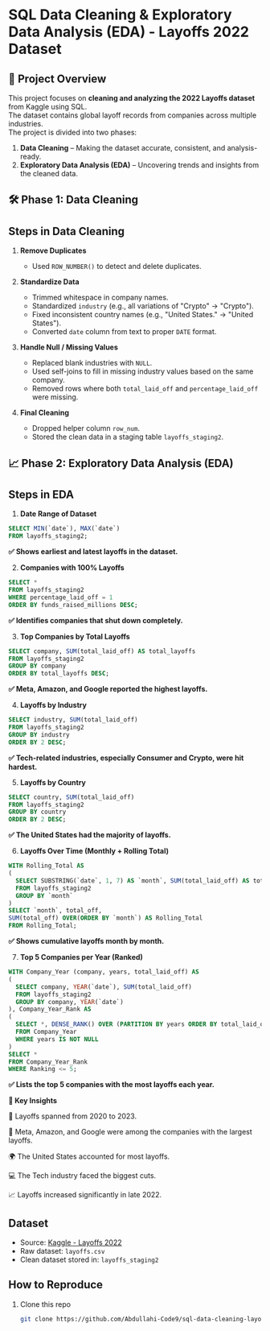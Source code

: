 # SQL Data Cleaning & Exploratory Data Analysis (EDA) - Layoffs 2022 Dataset

## 📌 Project Overview
This project focuses on **cleaning and analyzing the 2022 Layoffs dataset** from Kaggle using SQL.  
The dataset contains global layoff records from companies across multiple industries.  
The project is divided into two phases:
1. **Data Cleaning** – Making the dataset accurate, consistent, and analysis-ready.  
2. **Exploratory Data Analysis (EDA)** – Uncovering trends and insights from the cleaned data.

## 🛠️ Phase 1: Data Cleaning
##  Steps in Data Cleaning
1. **Remove Duplicates**  
   - Used `ROW_NUMBER()` to detect and delete duplicates.  

2. **Standardize Data**  
   - Trimmed whitespace in company names.  
   - Standardized `industry` (e.g., all variations of "Crypto" → "Crypto").  
   - Fixed inconsistent country names (e.g., "United States." → "United States").  
   - Converted `date` column from text to proper `DATE` format.  

3. **Handle Null / Missing Values**  
   - Replaced blank industries with `NULL`.  
   - Used self-joins to fill in missing industry values based on the same company.  
   - Removed rows where both `total_laid_off` and `percentage_laid_off` were missing.  

4. **Final Cleaning**  
   - Dropped helper column `row_num`.  
   - Stored the clean data in a staging table `layoffs_staging2`.

## 📈 Phase 2: Exploratory Data Analysis (EDA)
##  Steps in EDA
1. **Date Range of Dataset**
```sql
SELECT MIN(`date`), MAX(`date`)
FROM layoffs_staging2;
```
**✅ Shows earliest and latest layoffs in the dataset.**

2. **Companies with 100% Layoffs**
```sql
SELECT *
FROM layoffs_staging2
WHERE percentage_laid_off = 1
ORDER BY funds_raised_millions DESC;
```
**✅ Identifies companies that shut down completely.**

3. **Top Companies by Total Layoffs**
```sql
SELECT company, SUM(total_laid_off) AS total_layoffs
FROM layoffs_staging2
GROUP BY company
ORDER BY total_layoffs DESC;
```
**✅ Meta, Amazon, and Google reported the highest layoffs.**

4. **Layoffs by Industry**

```sql
SELECT industry, SUM(total_laid_off)
FROM layoffs_staging2
GROUP BY industry
ORDER BY 2 DESC;
```
**✅ Tech-related industries, especially Consumer and Crypto, were hit hardest.**

5. **Layoffs by Country**
```sql
SELECT country, SUM(total_laid_off)
FROM layoffs_staging2
GROUP BY country
ORDER BY 2 DESC;
```
**✅ The United States had the majority of layoffs.**

6. **Layoffs Over Time (Monthly + Rolling Total)**
```sql
WITH Rolling_Total AS 
(
  SELECT SUBSTRING(`date`, 1, 7) AS `month`, SUM(total_laid_off) AS total_off 
  FROM layoffs_staging2
  GROUP BY `month` 
)
SELECT `month`, total_off,
SUM(total_off) OVER(ORDER BY `month`) AS Rolling_Total     
FROM Rolling_Total;
```
**✅ Shows cumulative layoffs month by month.**

7. **Top 5 Companies per Year (Ranked)**
```sql
WITH Company_Year (company, years, total_laid_off) AS
(
  SELECT company, YEAR(`date`), SUM(total_laid_off)
  FROM layoffs_staging2
  GROUP BY company, YEAR(`date`)
), Company_Year_Rank AS
(
  SELECT *, DENSE_RANK() OVER (PARTITION BY years ORDER BY total_laid_off DESC) AS Ranking
  FROM Company_Year
  WHERE years IS NOT NULL
)
SELECT *
FROM Company_Year_Rank
WHERE Ranking <= 5;
```
**✅ Lists the top 5 companies with the most layoffs each year.**

**🔑 Key Insights**

📅 Layoffs spanned from 2020 to 2023.

🏢 Meta, Amazon, and Google were among the companies with the largest layoffs.

🌍 The United States accounted for most layoffs.

💻 The Tech industry faced the biggest cuts.

📈 Layoffs increased significantly in late 2022.

## Dataset
- Source: [Kaggle - Layoffs 2022](https://www.kaggle.com/datasets/swaptr/layoffs-2022)  
- Raw dataset: `layoffs.csv`  
- Clean dataset stored in: `layoffs_staging2`  

## How to Reproduce
1. Clone this repo  
   ```bash
   git clone https://github.com/Abdullahi-Code9/sql-data-cleaning-layoffs-2022.git





